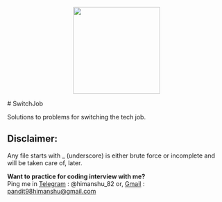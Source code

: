 <p align="center">
  <img src="https://user-images.githubusercontent.com/34882878/130913521-4b23d603-a919-4b26-a9d7-fc32377c690a.png" width="200">
</p>
# SwitchJob

Solutions to problems for switching the tech job.

## Disclaimer:
Any file starts with _ (underscore) is either brute force or incomplete and will be taken care of, later.

**Want to practice for coding interview with me?**  
Ping me in [Telegram](https://telegram.org) : @himanshu_82 or, [Gmail](https://www.google.com/intl/en-GB/gmail/about/#) : pandit98himanshu@gmail.com
